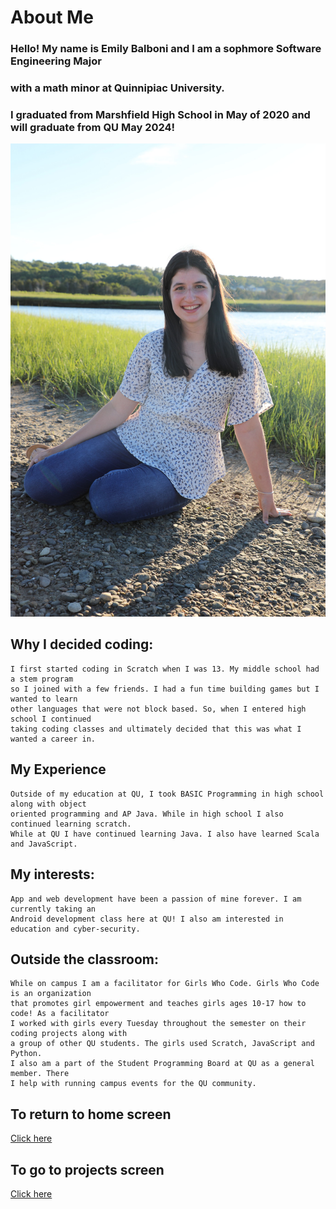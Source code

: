 # About Me

###  Hello! My name is Emily Balboni and I am a sophmore Software Engineering Major
###  with a math minor at Quinnipiac University.  
###  I graduated from Marshfield High School in May of 2020 and will graduate from QU May 2024!
 
![senior pic 1](./assets/senior%20pic%201.jpg)

##  Why I decided coding: 

    I first started coding in Scratch when I was 13. My middle school had a stem program
    so I joined with a few friends. I had a fun time building games but I wanted to learn
    other languages that were not block based. So, when I entered high school I continued 
    taking coding classes and ultimately decided that this was what I wanted a career in.

## My Experience
    Outside of my education at QU, I took BASIC Programming in high school along with object
    oriented programming and AP Java. While in high school I also continued learning scratch. 
    While at QU I have continued learning Java. I also have learned Scala and JavaScript.


##  My interests:

    App and web development have been a passion of mine forever. I am currently taking an
    Android development class here at QU! I also am interested in education and cyber-security. 

## Outside the classroom:

    While on campus I am a facilitator for Girls Who Code. Girls Who Code is an organization
    that promotes girl empowerment and teaches girls ages 10-17 how to code! As a facilitator 
    I worked with girls every Tuesday throughout the semester on their coding projects along with 
    a group of other QU students. The girls used Scratch, JavaScript and Python.
    I also am a part of the Student Programming Board at QU as a general member. There 
    I help with running campus events for the QU community. 
  
## To return to home screen
[Click here](./index.md)

## To go to projects screen
[Click here](./projects.md)



